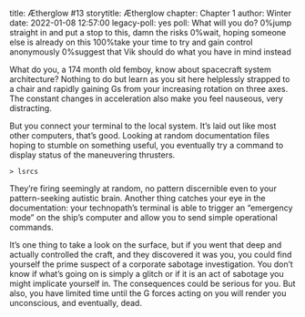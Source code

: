 title: Ætherglow #13
storytitle: Ætherglow 
chapter: Chapter 1
author: Winter
date: 2022-01-08 12:57:00
legacy-poll: yes
poll: What will you do?
      0%jump straight in and put a stop to this, damn the risks
      0%wait, hoping someone else is already on this
      100%take your time to try and gain control anonymously
      0%suggest that Vik should do what you have in mind instead

What do you, a 174 month old femboy, know about spacecraft system architecture? Nothing to do but learn as you sit here helplessly strapped to a chair and rapidly gaining Gs from your increasing rotation on three axes. The constant changes in acceleration also make you feel nauseous, very distracting.

But you connect your terminal to the local system. It’s laid out like most other computers, that’s good. Looking at random documentation files hoping to stumble on something useful, you eventually try a command to display status of the maneuvering thrusters.

`> lsrcs`

They’re firing seemingly at random, no pattern discernible even to your pattern-seeking autistic brain. Another thing catches your eye in the documentation: your technopath’s terminal is able to trigger an “emergency mode” on the ship’s computer and allow you to send simple operational commands.

It’s one thing to take a look on the surface, but if you went that deep and actually controlled the craft, and they discovered it was you, you could find yourself the prime suspect of a corporate sabotage investigation. You don’t know if what’s going on is simply a glitch or if it is an act of sabotage you might implicate yourself in. The consequences could be serious for you. But also, you have limited time until the G forces acting on you will render you unconscious, and eventually, dead.

